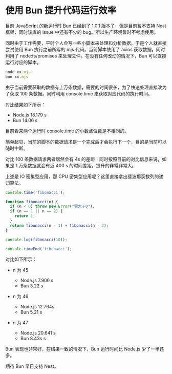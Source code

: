 # 使用 Bun 提升代码运行效率

目前 JavaScript 的新运行时 [Bun](https://bun.sh/) 已经到了 1.0.1 版本了，但是目前暂不支持 Nest 框架，同时该库的 issue 中还有不少的 bug。所以生产环境暂时不考虑使用。

同时由于工作需要，平时个人会写一些小脚本来处理和分析数据。于是个人就直接尝试使用 Bun 执行之前所写的 mjs 代码。当前脚本使用了 axios 获取数据，同时利用了 node:fs/promises 来处理文件。在没有任何改动的情况下，Bun 可以直接运行对应的脚本。

```js
node xx.mjs
bun xx.mjs
```

由于当前需要获取的数据有上万条数据，需要的时间很长，为了快速处理直接改为了获取 100 条数据。同时利用 console.time 来获取对应代码的执行时间。

对比结果如下所示：

- Node.js  18.179 s
- Bun      14.06  s

目前看来两个运行时 console.time 的小数点位数是不相同的。

简单起见，当前的脚本的数据请求是一个完成后才会执行下一个，目的是当前可以随时中断。

对比 100 条数据请求两者居然会有 4s 的差距！同时按照目前的对比信息来说，如果是 1 万条数据就会有近 400 s 的时间差距，提升的非常非常大。

上述是 IO 密集型应用，那 CPU 密集型应用呢？这里直接拿出斐波那契数列的递归算法。

```mjs
console.time('fibonacci');

function fibonacci(n) {
  if (n < 0) throw new Error("需大于0");
  if (n == 1 || n == 2) {
    return 1;
  }
  return fibonacci(n - 1) + fibonacci(n - 2);
}

console.log(fibonacci(10));

console.timeEnd('fibonacci');
```

对比如下所示：

- n 为 45
    - Node.js  7.906  s
    - Bun      3.22   s

- n 为 46
    - Node.js  12.764s
    - Bun      5.21   s

- n 为 47
    - Node.js  20.641  s
    - Bun      8.43s   s

Bun 表现也非常好，在结果一致的情况下，Bun 运行时间比 Node.js 少了一半还多。

期待 Bun 早日支持 Nest。 
